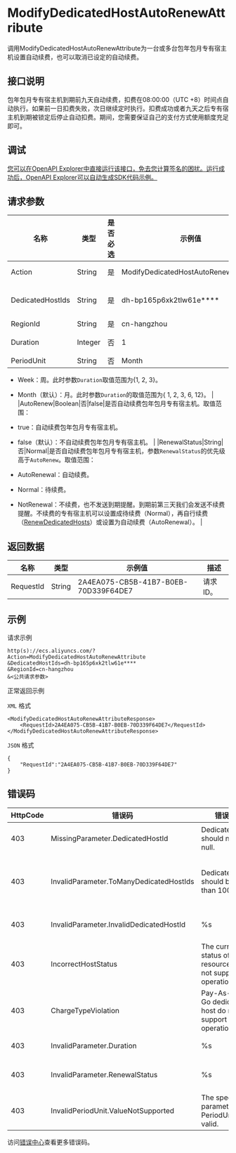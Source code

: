 # ModifyDedicatedHostAutoRenewAttribute

调用ModifyDedicatedHostAutoRenewAttribute为一台或多台包年包月专有宿主机设置自动续费，也可以取消已设定的自动续费。

## 接口说明

包年包月专有宿主机到期前九天自动续费，扣费在08:00:00（UTC +8）时间点自动执行。如果前一日扣费失败，次日继续定时执行。扣费成功或者九天之后专有宿主机到期被锁定后停止自动扣费。期间，您需要保证自己的支付方式使用额度充足即可。

## 调试

[您可以在OpenAPI Explorer中直接运行该接口，免去您计算签名的困扰。运行成功后，OpenAPI Explorer可以自动生成SDK代码示例。](https://api.aliyun.com/#product=Ecs&api=ModifyDedicatedHostAutoRenewAttribute&type=RPC&version=2014-05-26)

## 请求参数

|名称|类型|是否必选|示例值|描述|
|--|--|----|---|--|
|Action|String|是|ModifyDedicatedHostAutoRenewAttribute|系统规定参数。取值：ModifyDedicatedHostAutoRenewAttribute |
|DedicatedHostIds|String|是|dh-bp165p6xk2tlw61e\*\*\*\*|专有宿主机ID。最多可以输入100个包年包月专有宿主机ID，ID之间用半角逗号（,）隔开。 |
|RegionId|String|是|cn-hangzhou|专有宿主机所属的地域ID。 |
|Duration|Integer|否|1|续费周期。取值范围：请参见`PeriodUnit`参数的描述部分。 |
|PeriodUnit|String|否|Month|续费时长单位。取值范围：

 -   Week：周。此时参数`Duration`取值范围为\{1, 2, 3\}。
-   Month（默认）：月。此时参数`Duration`的取值范围为\{ 1, 2, 3, 6, 12\}。 |
|AutoRenew|Boolean|否|false|是否自动续费包年包月专有宿主机。取值范围：

 -   true：自动续费包年包月专有宿主机。
-   false（默认）：不自动续费包年包月专有宿主机。 |
|RenewalStatus|String|否|Normal|是否自动续费包年包月专有宿主机，参数`RenewalStatus`的优先级高于`AutoRenew`。取值范围：

 -   AutoRenewal：自动续费。
-   Normal：待续费。
-   NotRenewal：不续费，也不发送到期提醒。到期前第三天我们会发送不续费提醒。不续费的专有宿主机可以设置成待续费（Normal），再自行续费（[RenewDedicatedHosts](~~134250~~)）或设置为自动续费（AutoRenewal）。 |

## 返回数据

|名称|类型|示例值|描述|
|--|--|---|--|
|RequestId|String|2A4EA075-CB5B-41B7-B0EB-70D339F64DE7|请求ID。 |

## 示例

请求示例

```
http(s)://ecs.aliyuncs.com/?Action=ModifyDedicatedHostAutoRenewAttribute
&DedicatedHostIds=dh-bp165p6xk2tlw61e****
&RegionId=cn-hangzhou
&<公共请求参数>
```

正常返回示例

`XML` 格式

```
<ModifyDedicatedHostAutoRenewAttributeResponse>
    <RequestId>2A4EA075-CB5B-41B7-B0EB-70D339F64DE7</RequestId>
</ModifyDedicatedHostAutoRenewAttributeResponse>
```

`JSON` 格式

```
{
    "RequestId":"2A4EA075-CB5B-41B7-B0EB-70D339F64DE7"
}
```

## 错误码

|HttpCode|错误码|错误信息|描述|
|--------|---|----|--|
|403|MissingParameter.DedicatedHostId|DedicatedHostId should not be null.|参数DedicatedHostId不能为空。|
|403|InvalidParameter.ToManyDedicatedHostIds|DedicatedHostId should be less than 100.|参数DedicatedHostIds包含的专有宿主机ID应该少于100个。|
|403|InvalidParameter.InvalidDedicatedHostId|%s|指定的参数DedicatedHostId无效。|
|403|IncorrectHostStatus|The current status of the resource does not support this operation.|当前资源的状态不支持此操作。|
|403|ChargeTypeViolation|Pay-As-You-Go dedicated host do not support this operation.|按量付费的宿主机不支持当前操作。|
|403|InvalidParameter.Duration|%s|参数Duration无效。|
|403|InvalidParameter.RenewalStatus|%s|指定的参数RenewalStatus无效。|
|403|InvalidPeriodUnit.ValueNotSupported|The specified parameter PeriodUnit is not valid.|参数PeriodUnit无效。|

访问[错误中心](https://error-center.alibabacloud.com/status/product/Ecs)查看更多错误码。

